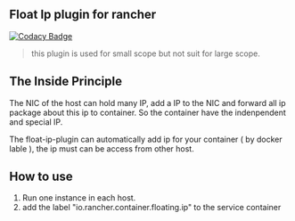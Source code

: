 ## Float Ip plugin for rancher

[![Codacy Badge](https://api.codacy.com/project/badge/Grade/4f925dbbb7a34a83aa59aece12fe43ee)](https://app.codacy.com/app/Jamlee/float-ip-plugin?utm_source=github.com&utm_medium=referral&utm_content=Jamlee/float-ip-plugin&utm_campaign=Badge_Grade_Settings)

> this plugin is used for small scope but not suit for large scope.

## The Inside Principle

The NIC of the host can hold many IP, add a IP to the NIC and forward all ip package about this ip to container. So the container have the indenpendent and special IP.

The float-ip-plugin can automatically add ip for your container ( by docker lable ), the ip must can be access from other host.

## How to use 

1. Run one instance in each host.
2. add the label "io.rancher.container.floating.ip" to the service container




